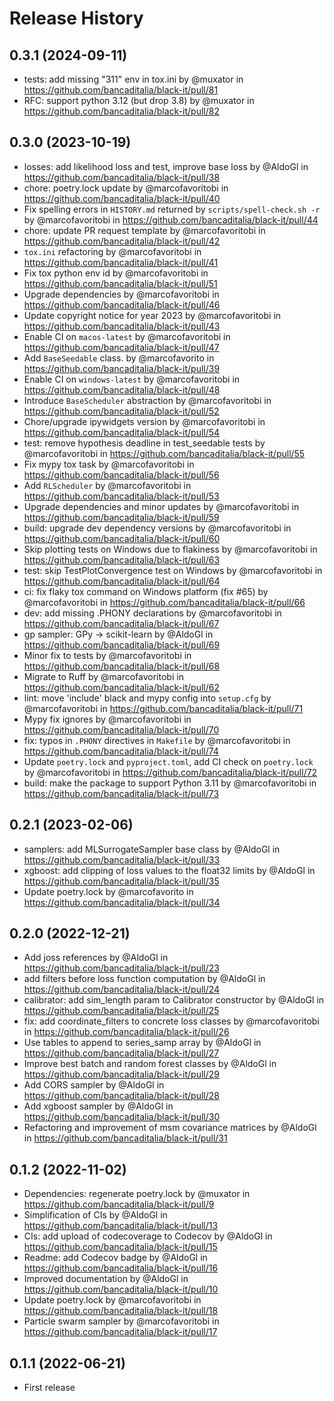Release History
===============

0.3.1 (2024-09-11)
------------------
* tests: add missing "311" env in tox.ini by @muxator in https://github.com/bancaditalia/black-it/pull/81
* RFC: support python 3.12 (but drop 3.8) by @muxator in https://github.com/bancaditalia/black-it/pull/82

0.3.0 (2023-10-19)
------------------
* losses: add likelihood loss and test, improve base loss by @AldoGl in https://github.com/bancaditalia/black-it/pull/38
* chore: poetry.lock update by @marcofavoritobi in https://github.com/bancaditalia/black-it/pull/40
* Fix spelling errors in `HISTORY.md` returned by `scripts/spell-check.sh -r` by @marcofavoritobi in https://github.com/bancaditalia/black-it/pull/44
* chore: update PR request template by @marcofavoritobi in https://github.com/bancaditalia/black-it/pull/42
* `tox.ini` refactoring by @marcofavoritobi in https://github.com/bancaditalia/black-it/pull/41
* Fix tox python env id by @marcofavoritobi in https://github.com/bancaditalia/black-it/pull/51
* Upgrade dependencies by @marcofavoritobi in https://github.com/bancaditalia/black-it/pull/46
* Update copyright notice for year 2023 by @marcofavoritobi in https://github.com/bancaditalia/black-it/pull/43
* Enable CI on `macos-latest` by @marcofavoritobi in https://github.com/bancaditalia/black-it/pull/47
* Add `BaseSeedable` class. by @marcofavorito in https://github.com/bancaditalia/black-it/pull/39
* Enable CI on `windows-latest` by @marcofavoritobi in https://github.com/bancaditalia/black-it/pull/48
* Introduce `BaseScheduler` abstraction by @marcofavoritobi in https://github.com/bancaditalia/black-it/pull/52
* Chore/upgrade ipywidgets version by @marcofavoritobi in https://github.com/bancaditalia/black-it/pull/54
* test: remove hypothesis deadline in test_seedable tests by @marcofavoritobi in https://github.com/bancaditalia/black-it/pull/55
* Fix mypy tox task by @marcofavoritobi in https://github.com/bancaditalia/black-it/pull/56
* Add `RLScheduler` by @marcofavoritobi in https://github.com/bancaditalia/black-it/pull/53
* Upgrade dependencies and minor updates by @marcofavoritobi in https://github.com/bancaditalia/black-it/pull/59
* build: upgrade dev dependency versions by @marcofavoritobi in https://github.com/bancaditalia/black-it/pull/60
* Skip plotting tests on Windows due to flakiness by @marcofavoritobi in https://github.com/bancaditalia/black-it/pull/63
* test: skip TestPlotConvergence test on Windows by @marcofavoritobi in https://github.com/bancaditalia/black-it/pull/64
* ci: fix flaky tox command on Windows platform (fix #65) by @marcofavoritobi in https://github.com/bancaditalia/black-it/pull/66
* dev: add missing .PHONY declarations by @marcofavoritobi in https://github.com/bancaditalia/black-it/pull/67
* gp sampler: GPy -> scikit-learn by @AldoGl in https://github.com/bancaditalia/black-it/pull/69
* Minor fix to tests by @marcofavoritobi in https://github.com/bancaditalia/black-it/pull/68
* Migrate to Ruff by @marcofavoritobi in https://github.com/bancaditalia/black-it/pull/62
* lint: move 'include' black and mypy config into `setup.cfg` by @marcofavoritobi in https://github.com/bancaditalia/black-it/pull/71
* Mypy fix ignores by @marcofavoritobi in https://github.com/bancaditalia/black-it/pull/70
* fix: typos in `.PHONY` directives in `Makefile` by @marcofavoritobi in https://github.com/bancaditalia/black-it/pull/74
* Update `poetry.lock` and `pyproject.toml`, add CI check on `poetry.lock` by @marcofavoritobi in https://github.com/bancaditalia/black-it/pull/72
* build: make the package to support Python 3.11 by @marcofavoritobi in https://github.com/bancaditalia/black-it/pull/73

0.2.1 (2023-02-06)
------------------
* samplers: add MLSurrogateSampler base class by @AldoGl in https://github.com/bancaditalia/black-it/pull/33
* xgboost: add clipping of loss values to the float32 limits by @AldoGl in https://github.com/bancaditalia/black-it/pull/35
* Update poetry.lock by @marcofavorito in https://github.com/bancaditalia/black-it/pull/34

0.2.0 (2022-12-21)
------------------
* Add joss references by @AldoGl in https://github.com/bancaditalia/black-it/pull/23
* add filters before loss function computation by @AldoGl in https://github.com/bancaditalia/black-it/pull/24
* calibrator: add sim_length param to Calibrator constructor by @AldoGl in https://github.com/bancaditalia/black-it/pull/25
* fix: add coordinate_filters to concrete loss classes by @marcofavoritobi in https://github.com/bancaditalia/black-it/pull/26
* Use tables to append to series_samp array by @AldoGl in https://github.com/bancaditalia/black-it/pull/27
* Improve best batch and random forest classes by @AldoGl in https://github.com/bancaditalia/black-it/pull/29
* Add CORS sampler by @AldoGl in https://github.com/bancaditalia/black-it/pull/28
* Add xgboost sampler by @AldoGl in https://github.com/bancaditalia/black-it/pull/30
* Refactoring and improvement of msm covariance matrices by @AldoGl in https://github.com/bancaditalia/black-it/pull/31

0.1.2 (2022-11-02)
------------------
* Dependencies: regenerate poetry.lock by @muxator in https://github.com/bancaditalia/black-it/pull/9
* Simplification of CIs by @AldoGl in https://github.com/bancaditalia/black-it/pull/13
* CIs: add upload of codecoverage to Codecov by @AldoGl in https://github.com/bancaditalia/black-it/pull/15
* Readme: add Codecov badge by @AldoGl in https://github.com/bancaditalia/black-it/pull/16
* Improved documentation by @AldoGl in https://github.com/bancaditalia/black-it/pull/10
* Update poetry.lock by @marcofavoritobi in https://github.com/bancaditalia/black-it/pull/18
* Particle swarm sampler by @marcofavoritobi in https://github.com/bancaditalia/black-it/pull/17

0.1.1 (2022-06-21)
------------------
* First release